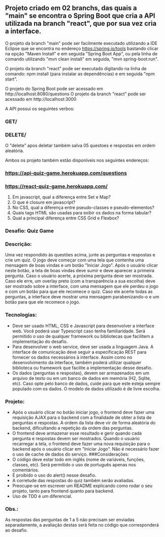 ## Projeto criado em 02 branchs, das quais a "main" se encontra o Spring Boot que cria a API utilizada na branch "react", que por sua vez cria a interface.

O projeto da branch "main" pode ser facilmente executado utilizando a IDE Eclipse que se encontra no endereço https://spring.io/tools bastando clicar na opção "Maven Install" e em seguida "Spring Boot App", ou pela linha de comando utilizando "mvn clean install" em seguida, "mvn spring-boot:run".

O projeto da branch "react" pode ser executado digitando na linha de comando: npm install (para instalar as dependências) e em seguida "npm start".

O projeto do Spring Boot pode ser acessado em http://localhost:8080/questions
O projeto da branch "react" pode ser acessado em http://localhost:3000

A API possui os seguintes verbos:

### GET/
### DELETE/

O "delete" apos deletar também salva 05 questoes e respostas em ordem aleatória.

Ambos os projeto também estão disponíveis nos seguintes endereços:

### https://api-quiz-game.herokuapp.com/questions
### https://react-quiz-game.herokuapp.com/




1) Em javascript, qual a diferença entre Set e Map?
2) O que é closure em javascript?
3) No CSS, qual a diferença entre pseudo-classes e pseudo-elementos?
4) Quais tags HTML são usadas para exibir os dados na forma tabular?
5) Qual a principal diferença entre CSS Grid e Flexbox?

### Desafio: Quiz Game

### Descrição:
Uma vez respondido às questões acima, junte as perguntas e respostas e crie um quiz. O jogo
deve começar com uma tela que contenha uma mensagem de boas vindas e um botão "Iniciar
Jogo". Após o usuário clicar neste botão, a tela de boas vindas deve sumir e deve aparecer a
primeira pergunta. Caso o usuário acerte, a próxima pergunta deve ser mostrada. Caso ele erre,
um overlay preto (com a transparência a sua escolha) deve ser mostrado sobre a interface, com
uma mensagem que ele perdeu o jogo e com um botão para que ele recomece o quiz. Caso ele
acerte todas as perguntas, a interface deve mostrar uma mensagem parabenizando-o e um botão
para que ele recomece o jogo.

### Tecnologias:
- Deve ser usado HTML, CSS e Javascript para desenvolver a interface web. Você poderá usar
Typescript caso tenha familiaridade. Será permitido o uso de qualquer framework ou bibliotecas
que facilitem a implementação do desafio.
- Para desenvolver o web service, deve ser usada a linguagem Java. A interface de comunicação
deve seguir a especificação REST para fornecer os dados necessários à interface. Assim como no
desenvolvimento da interface, também poderá utilizar qualquer biblioteca ou framework que facilite
a implementação desse desafio.
- Os dados (perguntas e respostas), devem ser armazenados em um arquivo de texto ou em um
banco de dados em memória (H2, Sqlite, etc). Caso opte pelo banco de dados, cuide para que
este esteja sempre populado com os dados. O modelo de dados utilizado é de livre escolha.

### Projeto:
- Após o usuário clicar no botão iniciar jogo, o frontend deve fazer uma requisição AJAX para o
backend com a finalidade de obter a lista de perguntas e respostas. A ordem da lista deve vir de
forma aleatória do backend, dificultando a repetição da ordem das perguntas.
- O frontend deve armazenar esse resultado e gerir quando cada pergunta e respostas devem ser
mostrados. Quando o usuário recarregar a tela, o frontend deve fazer uma nova requisição para o
backend após o usuário clicar em "Iniciar Jogo". Não é necessário fazer o uso de cache de dados
do serviço.
###Considerações:
- O código deve estar todo em inglês (nome de variáveis, funções, classes, etc). Será permitido o
uso de português apenas nos comentários.
- É proibido o uso do alert() nesse desafio.
- A corretude das respostas do quiz também serão avaliadas.
- Preocupe-se em escrever um README explicando como rodar o seu projeto, tanto para frontend
quanto para backend.
- Uso de TDD é um diferencial.
### Obs.:
As respostas das perguntas de 1 a 5 não precisam ser enviadas separadamente, a avaliação
destas será feita no código que corresponderá ao desafio.

